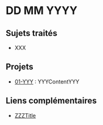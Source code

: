 # DD MM YYYY

## Sujets traités

* XXX

## Projets

* [01-YYY](./01-YYY) : YYYContentYYY

## Liens complémentaires

* [ZZZTitle](ZZZURL)
